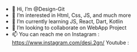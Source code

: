- 👋 Hi, I’m @Design-Git
- 👀 I’m interested in Html, Css, JS, and much more
- 🌱 I’m currently learning JS, React, Dart, Kotlin
- 💞️ I’m looking to collaborate on WebApp Project
- 📫 You can reach me on Instagram : https://www.instagram.com/desi.2gn/
                          Youtube   :         

<!---
Design-Git/Design-Git is a ✨ special ✨ repository because its `README.md` (this file) appears on your GitHub profile.
You can click the Preview link to take a look at your changes.
--->
